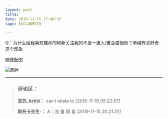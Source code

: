 ```yaml
---
layout: post
title: 
date: 2019-11-15 17:40:37
tags: [SCLUNRST]

---
```

Q：为什么给我喜欢推荐的和新关注我的不是一波人/重合度很低？单纯有点好奇这个现象

随便配图


![图片](./img/ang4SjhuSGNnSGJjWW5tcThaMFJ5cmEvenVBMldlVnMxdWFRSFhKbEl3QVQxSDF4N0IrZ2NRPT0.jpg)


---
> ### 评论区：
>**亚苏_Arthii：** can’t relate to  *[2019-11-16 05:22:57]*
>
>**斯托卡先生-：** A：流 量 明 星  *[2019-11-15 20:21:37]*
>
>